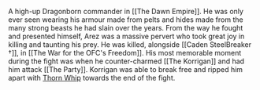  A high-up Dragonborn commander in [[The Dawn Empire]]. He was only ever seen wearing his armour made from pelts and hides made from the many strong beasts he had slain over the years. From the way he fought and presented himself, Arez was a massive pervert who took great joy in killing and taunting his prey. He was killed, alongside [[Caden SteelBreaker †]], in [[The War for the OFC's Freedom]]. His most memorable moment during the fight was when he counter-charmed [[The Korrigan]] and had him attack [[The Party]]. Korrigan was able to break free and ripped him apart with [Thorn Whip](https://www.dndbeyond.com/spells/thorn-whip) towards the end of the fight.
